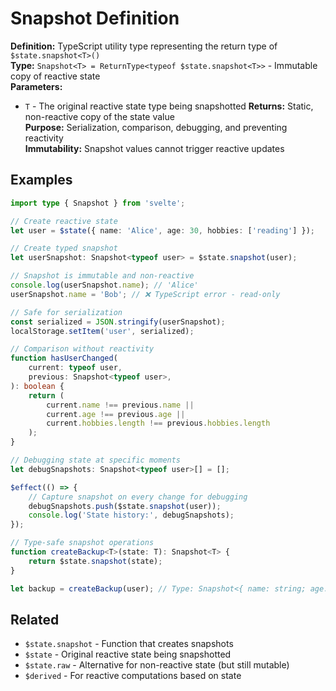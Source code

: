 # Snapshot Definition

**Definition:** TypeScript utility type representing the return type
of `$state.snapshot<T>()`  
**Type:** `Snapshot<T> = ReturnType<typeof $state.snapshot<T>>` -
Immutable copy of reactive state  
**Parameters:**

- `T` - The original reactive state type being snapshotted
  **Returns:** Static, non-reactive copy of the state value  
  **Purpose:** Serialization, comparison, debugging, and preventing
  reactivity  
  **Immutability:** Snapshot values cannot trigger reactive updates

## Examples

```ts
import type { Snapshot } from 'svelte';

// Create reactive state
let user = $state({ name: 'Alice', age: 30, hobbies: ['reading'] });

// Create typed snapshot
let userSnapshot: Snapshot<typeof user> = $state.snapshot(user);

// Snapshot is immutable and non-reactive
console.log(userSnapshot.name); // 'Alice'
userSnapshot.name = 'Bob'; // ❌ TypeScript error - read-only

// Safe for serialization
const serialized = JSON.stringify(userSnapshot);
localStorage.setItem('user', serialized);

// Comparison without reactivity
function hasUserChanged(
	current: typeof user,
	previous: Snapshot<typeof user>,
): boolean {
	return (
		current.name !== previous.name ||
		current.age !== previous.age ||
		current.hobbies.length !== previous.hobbies.length
	);
}

// Debugging state at specific moments
let debugSnapshots: Snapshot<typeof user>[] = [];

$effect(() => {
	// Capture snapshot on every change for debugging
	debugSnapshots.push($state.snapshot(user));
	console.log('State history:', debugSnapshots);
});

// Type-safe snapshot operations
function createBackup<T>(state: T): Snapshot<T> {
	return $state.snapshot(state);
}

let backup = createBackup(user); // Type: Snapshot<{ name: string; age: number; hobbies: string[] }>
```

## Related

- `$state.snapshot` - Function that creates snapshots
- `$state` - Original reactive state being snapshotted
- `$state.raw` - Alternative for non-reactive state (but still
  mutable)
- `$derived` - For reactive computations based on state
